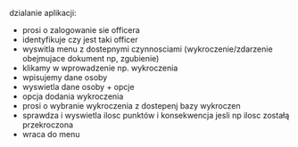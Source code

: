 dzialanie aplikacji:
- prosi o zalogowanie sie officera
- identyfikuje czy jest taki officer
- wyswitla menu z dostepnymi czynnosciami (wykroczenie/zdarzenie obejmujace dokument np, zgubienie)
- klikamy w wprowadzenie np. wykroczenia
- wpisujemy dane osoby
- wyswietla dane osoby + opcje
- opcja dodania wykroczenia
- prosi o wybranie wykroczenia z dostepenj bazy wykroczen
- sprawdza i wyswietla ilosc punktów i konsekwencja jesli np ilosc zostałą przekroczona
- wraca do menu